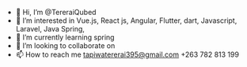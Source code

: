 - 👋 Hi, I’m @TereraiQubed
- 👀 I’m interested in Vue.js, React js, Angular, Flutter, dart, Javascript, Laravel, Java Spring, 
- 🌱 I’m currently learning spring
- 💞️ I’m looking to collaborate on 
- 📫 How to reach me tapiwatererai395@gmail.com +263 782 813 199

<!---
TereraiQubed/TereraiQubed is a ✨ special ✨ repository because its `README.md` (this file) appears on your GitHub profile.
You can click the Preview link to take a look at your changes.
--->
